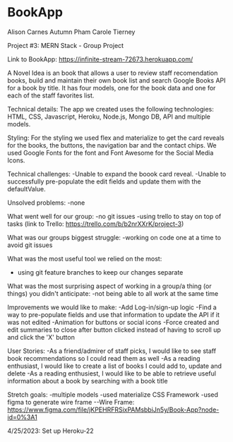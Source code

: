 # BookApp
Alison Carnes
Autumn Pham
Carole Tierney

Project #3: MERN Stack - Group Project

Link to BookApp: https://infinite-stream-72673.herokuapp.com/

A Novel Idea is an book that allows a user to review staff recomendation books, build and maintain their own book list and search Google Books API for a book by title. It has four models, one for the book data and one for each of the staff favorites list.

Technical details:
The app we created uses the following technologies: HTML, CSS, Javascript, Heroku, Node.js, Mongo DB, API and multiple models.

Styling:
For the styling we used flex and materialize to get the card reveals for the books, the buttons, the navigation bar and the contact chips.  We used Google Fonts for the font and Font Awesome for the Social Media Icons.

Technical challenges:
-Unable to expand the boook card reveal.
-Unable to successfully pre-populate the edit fields and update them with the defaultValue.

Unsolved problems:
-none

What went well for our group:
-no git issues
-using trello to stay on top of tasks (link to Trello: https://trello.com/b/b2nrXXrK/project-3)

What was our groups biggest struggle:
-working on code one at a time to avoid git issues

What was the most useful tool we relied on the most:
- using git feature branches to keep our changes separate

What was the most surprising aspect of working in a group/a thing (or things) you didn't anticipate:
-not being able to all work at the same time

Improvements we would like to make:
-Add Log-in/sign-up logic
-Find a way to pre-populate fields and use that information to update the API if it was not edited
-Animation for buttons or social icons
-Force created and edit summaries to close after button clicked instead of having to scroll up and click the 'X' button

User Stories:
-As a friend/admirer of staff picks, I would like to see staff book recommendations so I could read them as well
-As a reading enthusiast, I would like to create a list of books I could add to, update and delete
-As a reading enthusiest, I would like to be able to retrieve useful information about a book by searching with a book title

Stretch goals:
-multiple models
-used materialize CSS Framework
-used figma to generate wire frame
--Wire Frame:  https://www.figma.com/file/jKPEHRFRSixPAMsbbiJn5y/Book-App?node-id=0%3A1

4/25/2023: Set up Heroku-22
